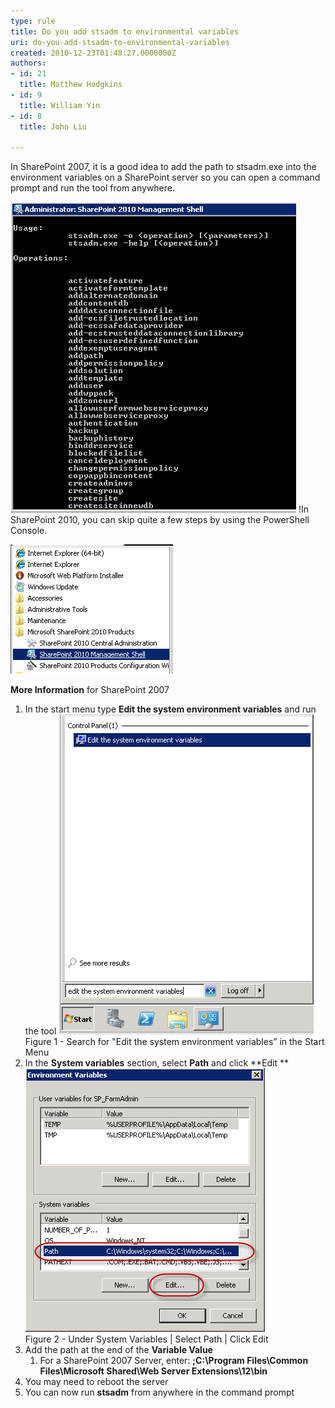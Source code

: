 ```yaml
---
type: rule
title: Do you add stsadm to environmental variables
uri: do-you-add-stsadm-to-environmental-variables
created: 2010-12-23T01:48:27.0000000Z
authors:
- id: 21
  title: Matthew Hodgkins
- id: 9
  title: William Yin
- id: 8
  title: John Liu

---
```


In SharePoint 2007, it is a good idea to add the path to stsadm.exe into the environment variables on a SharePoint server so you can open a command prompt and run the tool from anywhere.


![ you should be able to quickly type ‘stsadm’. Believe me you will be typing it enough](stsadm.png)
!In SharePoint 2010, you can skip quite a few steps by using the PowerShell Console.


![ Using SharePoint 2010 Management Shell](SP2010PowerShell.png)


**More Information** for SharePoint 2007

1. In the start menu type **Edit the system environment variables** and run the tool
![](EnvVariables.png) 
<br>    Figure 1 - Search for "Edit the system environment variables” in the Start Menu
2. In the **System variables** section, select **Path** and click **Edit
** 
![](EnvVariables2.png) 
<br>    Figure 2 - Under System Variables | Select Path | Click Edit
3. Add the path at the end of the **Variable Value**
    1. For a SharePoint 2007 Server, enter:
**;C:\Program Files\Common Files\Microsoft Shared\Web Server Extensions\12\bin**
4. You may need to reboot the server
5. You can now run **stsadm** from anywhere in the command prompt
